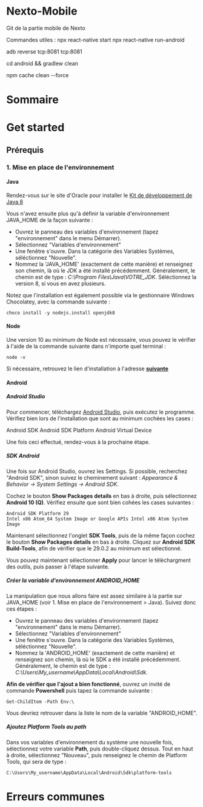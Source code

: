 
# Nexto-Mobile

Git de la partie mobile de Nexto

Commandes utiles :
npx react-native start
npx react-native run-android

adb reverse tcp:8081 tcp:8081

cd android && gradlew clean

npm cache clean --force

# Sommaire

# Get started

## Prérequis

### 1. Mise en place de l'environnement

#### Java

Rendez-vous sur le site d'Oracle pour installer le [Kit de développement de Java 8](https://www.oracle.com/fr/java/technologies/javase/javase-jdk8-downloads.html)

Vous n'avez ensuite plus qu'à définir la variable d'environnement JAVA_HOME de la façon suivante :

- Ouvrez le panneau des variables d'environnement (tapez "environnement" dans le menu Démarrer).
- Sélectionnez "Variables d'environnement"
- Une fenêtre s'ouvre. Dans la catégorie des Variables Systèmes, séléctionnez "Nouvelle".
- Nommez la 'JAVA_HOME' (exactement de cette manière) et renseignez son chemin, là où le JDK a été installé précédemment. Généralement, le chemin est de type : *C:\Program Files\Java\VOTRE_JDK*. Séléctionnez la version 8, si vous en avez plusieurs.

Notez que l'installation est également possible via le gestionnaire Windows Chocolatey, avec la commande suivante :

`choco install -y nodejs.install openjdk8`

#### Node 

Une version 10 au minimum de Node est nécessaire, vous pouvez le vérifier à l'aide de la commande suivante dans n'importe quel terminal :

`node -v`

Si nécessaire, retrouvez le lien d'installation à l'adresse **[suivante](https://nodejs.org/en/)**


#### Android

##### Android Studio

Pour commencer, téléchargez [Android Studio](https://developer.android.com/studio), puis exécutez le programme. Vérifiez bien lors de l'installation que sont au minimum cochées les cases :

Android SDK
Android SDK Platform
Android Virtual Device

Une fois ceci effectué, rendez-vous à la prochaine étape.

##### SDK Android

Une fois sur Android Studio, ouvrez les Settings. Si possible, recherchez "Android SDK", sinon suivez le cheminement suivant : *Appearance & Behavior → System Settings → Android SDK*.

Cochez le bouton **Show Packages details** en bas à droite, puis sélectionnez **Android 10 (Q)**. Vérifiez ensuite que sont bien cohées les cases suivantes :

    Android SDK Platform 29
    Intel x86 Atom_64 System Image or Google APIs Intel x86 Atom System Image

Maintenant sélectionnez l'onglet **SDK Tools**, puis de la même façon cochez le bouton **Show Packages details** en bas à droite. 
Cliquez sur **Android SDK Build-Tools**, afin de vérifier que le 29.0.2 au minimum est sélectionné.

Vous pouvez maintenant sélectionner **Apply** pour lancer le téléchargment des outils, puis passer à l'étape suivante.

##### Créer la variable d'environnement ANDROID_HOME

La manipulation que nous allons faire est assez similaire à la partie sur JAVA_HOME (voir 1. Mise en place de l'environnement > Java). Suivez donc ces étapes :

- Ouvrez le panneau des variables d'environnement (tapez "environnement" dans le menu Démarrer).
- Sélectionnez "Variables d'environnement"
- Une fenêtre s'ouvre. Dans la catégorie des Variables Systèmes, séléctionnez "Nouvelle".
- Nommez la 'ANDROID_HOME' (exactement de cette manière) et renseignez son chemin, là où le SDK a été installé précédemment. Généralement, le chemin est de type : *C:\Users\My_username\AppData\Local\Android\Sdk*.

**Afin de vérifier que l'ajout a bien fonctionné**, ouvrez un invité de commande **Powershell** puis tapez la commande suivante :

`Get-ChildItem -Path Env:\`

Vous devriez retrouver dans la liste le nom de la variable "ANDROID_HOME".

##### Ajoutez Platform Tools au path

Dans vos variables d'environnement du système une nouvelle fois, sélectionnez votre variable **Path**, puis double-cliquez dessus.
Tout en haut à droite, sélectionnez "Nouveau", puis renseignez le chemin de Platform Tools, qui sera de type :

`C:\Users\My_username\AppData\Local\Android\Sdk\platform-tools`




# Erreurs communes